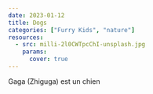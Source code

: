 ```yaml
---
date: 2023-01-12
title: Dogs
categories: ["Furry Kids", "nature"]
resources:
  - src: milli-2l0CWTpcChI-unsplash.jpg
    params:
      cover: true
---
```


Gaga (Zhiguga) est un chien
